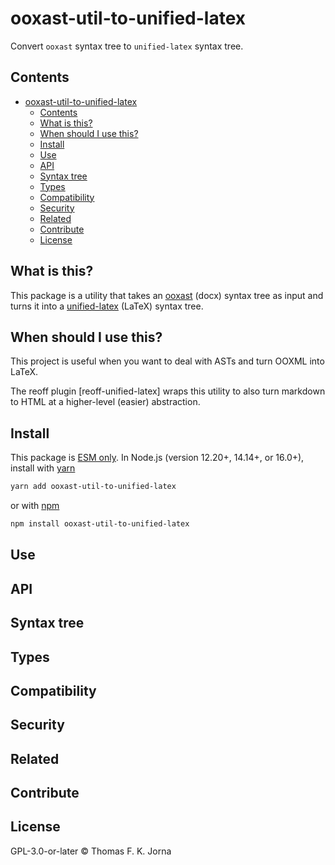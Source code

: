 # ooxast-util-to-unified-latex

Convert `ooxast` syntax tree to `unified-latex` syntax tree.

## Contents

- [ooxast-util-to-unified-latex](#ooxast-util-to-unified-latex)
  - [Contents](#contents)
  - [What is this?](#what-is-this)
  - [When should I use this?](#when-should-i-use-this)
  - [Install](#install)
  - [Use](#use)
  - [API](#api)
  - [Syntax tree](#syntax-tree)
  - [Types](#types)
  - [Compatibility](#compatibility)
  - [Security](#security)
  - [Related](#related)
  - [Contribute](#contribute)
  - [License](#license)

## What is this?

This package is a utility that takes an [ooxast] (docx) syntax tree as input and turns it into a [unified-latex] (LaTeX) syntax tree.

## When should I use this?

This project is useful when you want to deal with ASTs and turn OOXML into LaTeX.

The reoff plugin [reoff-unified-latex] wraps this utility to also turn markdown to HTML at a higher-level (easier) abstraction.

## Install

This package is [ESM only](https://gist.github.com/sindresorhus/a39789f98801d908bbc7ff3ecc99d99c). In Node.js (version 12.20+, 14.14+, or 16.0+), install with [yarn](https://classic.yarnpkg.com/en/docs/cli/add)

```sh
yarn add ooxast-util-to-unified-latex
```

or with [npm](https://docs.npmjs.com/cli/install)

```sh
npm install ooxast-util-to-unified-latex
```

## Use

## API

## Syntax tree

## Types

## Compatibility

## Security

## Related

## Contribute

## License

GPL-3.0-or-later © Thomas F. K. Jorna

[unified]: https://unifiedjs.com
[unifiedgh]: https://github.com/unifiedjs/unified
[xast-from-xml]: https://github.com/syntax-tree/xast-util-from-xml
[rehype]: https://github.com/rehypejs/rehype
[rejour]: https://github.com/TrialAndErrorOrg/parsers/tree/main/libs/rejour
[rejour-parse]: https://github.com/TrialAndErrorOrg/parsers/tree/main/libs/rejour/rejour-parse
[rejour-stringify]: https://github.com/TrialAndErrorOrg/parsers/tree/main/libs/rejour/rejour-stringify
[rejour-move-abstract]: https://github.com/TrialAndErrorOrg/parsers/tree/main/libs/rejour/rejour-move-abstract
[rejour-meta]: https://github.com/TrialAndErrorOrg/parsers/tree/main/libs/rejour/rejour-meta
[rejour-relatex]: https://github.com/TrialAndErrorOrg/parsers/tree/main/libs/rejour/rejour-relatex
[relatex]: https://github.com/TrialAndErrorOrg/parsers/tree/main/libs/relatex
[relatex-parse]: https://github.com/TrialAndErrorOrg/parsers/tree/main/libs/relatex/relatex-parse
[unifiedlatex]: https://github.com/TrialAndErrorOrg/parsers/tree/main/libs/rejour/unifiedLatex
[unified-latex-util-to-texast]: https://github.com/TrialAndErrorOrg/parsers/tree/main/libs/rejour/unified-latex-util-to-texast
[unifiedlatexscript]: https://github.com/TrialAndErrorOrg/parsers/tree/main/libs/rejour/unifiedLatexscript
[texast]: https://github.com/TrialAndErrorOrg/parsers/tree/main/libs/relatex/texast
[texast-util-to-latex]: https://github.com/TrialAndErrorOrg/parsers/tree/main/libs/relatex/texast-util-to-latex
[hast]: https://github.com/syntax-tree/hast
[xast]: https://github.com/syntax-tree/xast
[mdast]: https://github.com/syntax-tree/mdast
[mdast-markdown]: https://github.com/syntax-tree/mdast-util-to-markdown
[latex-utensils]: https://github.com/tamuratak/latex-utensils
[latexjs]: https://github.com/latexjs/latexjs
[reoff]: https://github.com/TrialAndErrorOrg/parsers/tree/main/libs/reoff
[reoff-parse]: https://github.com/TrialAndErrorOrg/parsers/tree/main/libs/reoff/reoff-parse
[reoff-rejour]: https://github.com/TrialAndErrorOrg/parsers/tree/main/libs/reoff/reoff-rejour
[ooxast]: https://github.com/TrialAndErrorOrg/parsers/tree/main/libs/ooxast/ooxast
[ooxast]: https://github.com/TrialAndErrorOrg/parsers/tree/main/libs/ooxast/ooxast-util-to-unified-latex
[ooxast-util-to-unified-latex]: https://github.com/TrialAndErrorOrg/parsers/tree/main/libs/ooxast-util-to-unified-latex
[unified-latex]: https://github.com/siefken/unified-latex
